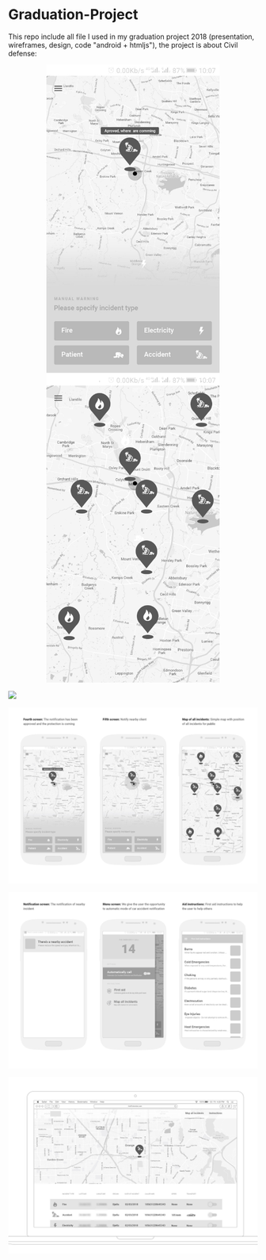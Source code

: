# Graduation-Project

This repo include all file I used in my graduation project 2018 (presentation, wireframes, design, code "android + htmljs"), the project is about Civil defense:

<p align="center">
  <img src="images/state-1.jpg" width="350"/>
  <img src="images/state-2.png" width="350"/>
</p>

![](Presentation/Mobile-first.jpg)

![](Presentation/Mobile-second.jpg)

![](Presentation/Mobile-third.jpg)

![](Presentation/web-preview2.jpg)
